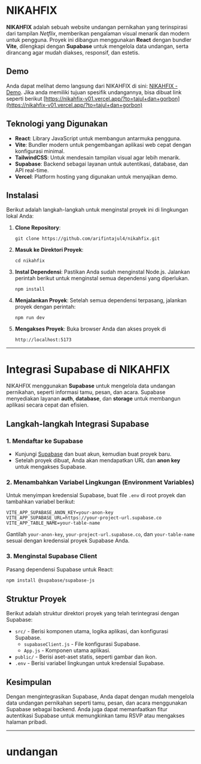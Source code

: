 # NIKAHFIX

**NIKAHFIX** adalah sebuah website undangan pernikahan yang terinspirasi dari tampilan _Netflix_, memberikan pengalaman visual menarik dan modern untuk pengguna. Proyek ini dibangun menggunakan **React** dengan bundler **Vite**, dilengkapi dengan **Supabase** untuk mengelola data undangan, serta dirancang agar mudah diakses, responsif, dan estetis.

## Demo

Anda dapat melihat demo langsung dari NIKAHFIX di sini: [NIKAHFIX - Demo](https://nikahfix-v01.vercel.app/).
Jika anda memiliki tujuan spesifik undangannya, bisa dibuat link seperti berikut [https://nikahfix-v01.vercel.app/?to=tajul+dan+gorbon](https://nikahfix-v01.vercel.app/?to=tajul+dan+gorbon)

## Teknologi yang Digunakan

- **React**: Library JavaScript untuk membangun antarmuka pengguna.
- **Vite**: Bundler modern untuk pengembangan aplikasi web cepat dengan konfigurasi minimal.
- **TailwindCSS**: Untuk mendesain tampilan visual agar lebih menarik.
- **Supabase**: Backend sebagai layanan untuk autentikasi, database, dan API real-time.
- **Vercel**: Platform hosting yang digunakan untuk menyajikan demo.

## Instalasi

Berikut adalah langkah-langkah untuk menginstal proyek ini di lingkungan lokal Anda:

1. **Clone Repository**:

   `git clone https://github.com/arifintajul4/nikahfix.git`

2. **Masuk ke Direktori Proyek**:

   `cd nikahfix`

3. **Instal Dependensi**:
   Pastikan Anda sudah menginstal Node.js. Jalankan perintah berikut untuk menginstal semua dependensi yang diperlukan.

   `npm install`

4. **Menjalankan Proyek**:
   Setelah semua dependensi terpasang, jalankan proyek dengan perintah:

   `npm run dev`

5. **Mengakses Proyek**:
   Buka browser Anda dan akses proyek di

   `http://localhost:5173`

---

# Integrasi Supabase di NIKAHFIX

NIKAHFIX menggunakan **Supabase** untuk mengelola data undangan pernikahan, seperti informasi tamu, pesan, dan acara. Supabase menyediakan layanan **auth**, **database**, dan **storage** untuk membangun aplikasi secara cepat dan efisien.

## Langkah-langkah Integrasi Supabase

### 1. Mendaftar ke Supabase

- Kunjungi [Supabase](https://supabase.io) dan buat akun, kemudian buat proyek baru.
- Setelah proyek dibuat, Anda akan mendapatkan URL dan **anon key** untuk mengakses Supabase.

### 2. Menambahkan Variabel Lingkungan (Environment Variables)

Untuk menyimpan kredensial Supabase, buat file `.env` di root proyek dan tambahkan variabel berikut:

```
VITE_APP_SUPABASE_ANON_KEY=your-anon-key
VITE_APP_SUPABASE_URL=https://your-project-url.supabase.co
VITE_APP_TABLE_NAME=your-table-name
```

Gantilah `your-anon-key`, `your-project-url.supabase.co`, dan `your-table-name` sesuai dengan kredensial proyek Supabase Anda.

### 3. Menginstal Supabase Client

Pasang dependensi Supabase untuk React:

```bash
npm install @supabase/supabase-js
```

## Struktur Proyek

Berikut adalah struktur direktori proyek yang telah terintegrasi dengan Supabase:

- `src/` - Berisi komponen utama, logika aplikasi, dan konfigurasi Supabase.
  - `supabaseClient.js` - File konfigurasi Supabase.
  - `App.js` - Komponen utama aplikasi.
- `public/` - Berisi aset-aset statis, seperti gambar dan ikon.
- `.env` - Berisi variabel lingkungan untuk kredensial Supabase.

## Kesimpulan

Dengan mengintegrasikan Supabase, Anda dapat dengan mudah mengelola data undangan pernikahan seperti tamu, pesan, dan acara menggunakan Supabase sebagai backend. Anda juga dapat memanfaatkan fitur autentikasi Supabase untuk memungkinkan tamu RSVP atau mengakses halaman pribadi.

---
# undangan
